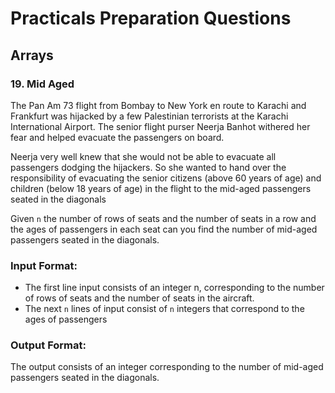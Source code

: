 # Practicals Preparation Questions
## **Arrays**


### $19.$ Mid Aged

The Pan Am 73 flight from Bombay to New York en route to Karachi and Frankfurt was hijacked by a few Palestinian terrorists at the Karachi International Airport. The senior flight purser Neerja Banhot withered her fear and helped evacuate the passengers on board.

Neerja very well knew that she would not be able to evacuate all passengers dodging the hijackers. So she wanted to hand over the responsibility of evacuating the senior citizens (above 60 years of age) and children (below 18 years of age) in the flight to the mid-aged passengers seated in the diagonals

Given `n` the number of rows of seats and the number of seats in a row and the ages of passengers in each seat can you find the number of mid-aged passengers seated in the diagonals.

### **Input Format:**
  - The first line input consists of an integer n, corresponding to the number of rows of seats and the number of seats in the aircraft.
  - The next `n` lines of input consist of `n` integers that correspond to the ages of passengers

### **Output Format:**
The output consists of an integer corresponding to the number of mid-aged passengers seated in the diagonals.
